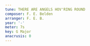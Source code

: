 ```yaml
---
tune: THERE ARE ANGELS HOV'RING ROUND
composer: F. E. Belden
arranger: F. E. B.
year: '-'
meter: 7s
key: G Major
anacrusis: 0
---
```

